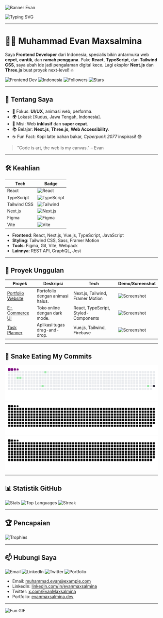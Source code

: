 <!-- Banner Eksternal (Camo Aktif) -->
![Banner Evan](https://i.imgur.com/your-banner.png) <!-- Ganti dengan URL Imgur -->

<!-- Typing Animation -->
![Typing SVG](https://readme-typing-svg.herokuapp.com?font=Roboto+Mono&size=26&pause=600&color=58A6FF&center=true&vCenter=true&width=460&lines=Hello%2C+I'm+Muhammad+Evan+Maxsalmina!;Frontend+Wizard;React+%26+Next.js+Master;UI%2FUX+Crafter)

---

# 👨‍💻 Muhammad Evan Maxsalmina

Saya **Frontend Developer** dari Indonesia, spesialis bikin antarmuka web **cepet**, **cantik**, dan **ramah pengguna**. Pake **React**, **TypeScript**, dan **Tailwind CSS**, saya ubah ide jadi pengalaman digital kece. Lagi eksplor **Next.js** dan **Three.js** buat proyek next-level! 🔥

![Frontend Dev](https://img.shields.io/badge/Frontend_Dev-58A6FF?style=for-the-badge&logo=react)
![Indonesia](https://img.shields.io/badge/Indonesia-FF6B6B?style=for-the-badge&logo=geo)
![Followers](https://img.shields.io/github/followers/evanmaxsalmina?style=social)
![Stars](https://img.shields.io/github/stars/evanmaxsalmina/evanmaxsalmina?style=social)

---

## 🌟 Tentang Saya
- 💼 Fokus: **UI/UX**, animasi web, performa.
- 🌍 Lokasi: [Kudus, Jawa Tengah, Indonesia].
- 🎯 Misi: Web **inklusif** dan **super cepat**.
- 📚 Belajar: **Next.js**, **Three.js**, **Web Accessibility**.
- ☕ Fun Fact: Kopi latte bahan bakar, *Cyberpunk 2077* inspirasi! 😎

> "Code is art, the web is my canvas." – Evan

---

## 🛠️ Keahlian
| Tech | Badge |
|------|-------|
| React | ![React](https://img.shields.io/badge/React-61DAFB?style=flat-square&logo=react&logoColor=black) |
| TypeScript | ![TypeScript](https://img.shields.io/badge/TypeScript-3178C6?style=flat-square&logo=typescript) |
| Tailwind CSS | ![Tailwind](https://img.shields.io/badge/Tailwind_CSS-38B2AC?style=flat-square&logo=tailwind-css) |
| Next.js | ![Next.js](https://img.shields.io/badge/Next.js-000000?style=flat-square&logo=next.js) |
| Figma | ![Figma](https://img.shields.io/badge/Figma-F24E1E?style=flat-square&logo=figma) |
| Vite | ![Vite](https://img.shields.io/badge/Vite-646CFF?style=flat-square&logo=vite) |

- **Frontend**: React, Next.js, Vue.js, TypeScript, JavaScript
- **Styling**: Tailwind CSS, Sass, Framer Motion
- **Tools**: Figma, Git, Vite, Webpack
- **Lainnya**: REST API, GraphQL, Jest

---

## 🚀 Proyek Unggulan
| Proyek | Deskripsi | Tech | Demo/Screenshot |
|--------|-----------|------|-----------------|
| [Portfolio Website](https://github.com/evanmaxsalmina/portfolio) | Portofolio dengan animasi halus. | Next.js, Tailwind, Framer Motion | ![Screenshot](https://i.imgur.com/your-screenshot1.png) |
| [E-Commerce UI](https://github.com/evanmaxsalmina/ecommerce-ui) | Toko online dengan dark mode. | React, TypeScript, Styled-Components | ![Screenshot](https://i.imgur.com/your-screenshot2.png) |
| [Task Planner](https://github.com/evanmaxsalmina/task-planner) | Aplikasi tugas drag-and-drop. | Vue.js, Tailwind, Firebase | ![Screenshot](https://i.imgur.com/your-screenshot3.png) |

---

## 🐍 Snake Eating My Commits
![Snake GIF](https://raw.githubusercontent.com/evanmaxsalmina/evanmaxsalmina/output/snake.gif) <!-- Fallback GIF -->
![Snake SVG Light](https://raw.githubusercontent.com/evanmaxsalmina/evanmaxsalmina/output/snake.svg)
![Snake SVG Dark](https://raw.githubusercontent.com/evanmaxsalmina/evanmaxsalmina/output/snake-dark.svg)

---

## 📊 Statistik GitHub
![Stats](https://github-readme-stats.vercel.app/api?username=evanmaxsalmina&show_icons=true&theme=tokyonight&hide_border=true&cache_seconds=1800)
![Top Languages](https://github-readme-stats.vercel.app/api/top-langs/?username=evanmaxsalmina&layout=compact&theme=tokyonight&hide_border=true&cache_seconds=1800)
![Streak](https://github-readme-streak-stats.herokuapp.com/?user=evanmaxsalmina&theme=tokyonight&hide_border=true)

---

## 🏆 Pencapaian
![Trophies](https://github-profile-trophy.vercel.app/?username=evanmaxsalmina&theme=tokyonight&no-frame=true&margin-w=10)

---

## 📫 Hubungi Saya
![Email](https://img.shields.io/badge/Email-D14836?style=for-the-badge&logo=gmail)
![LinkedIn](https://img.shields.io/badge/LinkedIn-0077B5?style=for-the-badge&logo=linkedin)
![Twitter](https://img.shields.io/badge/Twitter-1DA1F2?style=for-the-badge&logo=twitter)
![Portfolio](https://img.shields.io/badge/Portfolio-000000?style=for-the-badge&logo=domain)

- Email: [muhammad.evan@example.com](mailto:muhammad.evan@example.com)
- LinkedIn: [linkedin.com/in/evanmaxsalmina](https://linkedin.com/in/evanmaxsalmina)
- Twitter: [x.com/EvanMaxsalmina](https://x.com/EvanMaxsalmina)
- Portfolio: [evanmaxsalmina.dev](https://evanmaxsalmina.dev)

---

![Fun GIF](https://media.giphy.com/media/your-gif-id/giphy.gif) <!-- Camo aktif -->
